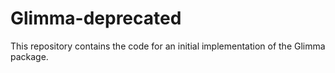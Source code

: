 # Glimma-deprecated
This repository contains the code for an initial implementation of the Glimma package.
